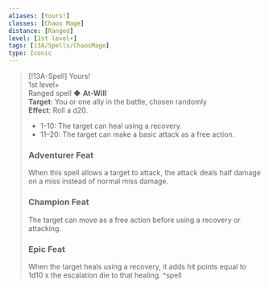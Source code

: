```yaml
---
aliases: [Yours!]
classes: [Chaos Mage]
distance: [Ranged]
level: [1st level+]
tags: [13A/Spells/ChaosMage]
type: Iconic
---
```


> [!13A-Spell] Yours!  
> 1st level+  
> Ranged spell ◆ **At-Will**  
> **Target**: You or one ally in the battle, chosen randomly  
> **Effect**: Roll a d20.
>
> - 1–10: The target can heal using a recovery.
> - 11–20: The target can make a basic attack as a free action.
>
> ### Adventurer Feat
> When this spell allows a target to attack, the attack deals half damage on a miss instead of normal miss damage.
>
> ### Champion Feat
> The target can move as a free action before using a recovery or attacking.
>
> ### Epic Feat
> When the target heals using a recovery, it adds hit points equal to 1d10 x the escalation die to that healing.
^spell
